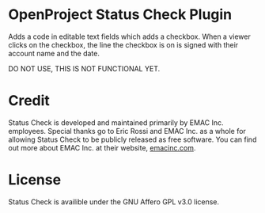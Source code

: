 OpenProject Status Check Plugin
===============

Adds a code in editable text fields which adds a checkbox. When a viewer clicks on the checkbox, the line the checkbox is on is signed with their account name and the date.

DO NOT USE, THIS IS NOT FUNCTIONAL YET.

Credit
===============

Status Check is developed and maintained primarily by EMAC Inc. employees. Special thanks go to Eric Rossi and EMAC Inc. as a whole for allowing Status Check to be publicly released as free software. You can find out more about EMAC Inc. at their website, [emacinc.com](http://www.emacinc.com/).

License
===============
Status Check is availible under the GNU Affero GPL v3.0 license.
